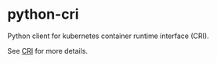 # python-cri

Python client for kubernetes container runtime interface (CRI).

See [CRI](https://github.com/kubernetes/community/blob/master/contributors/design-proposals/runtime-client-server.md) for more details.

